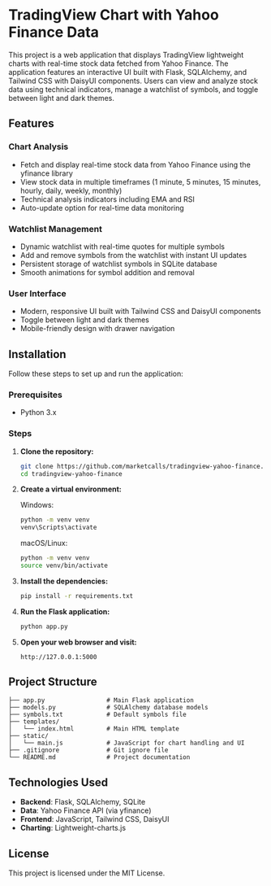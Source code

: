 # TradingView Chart with Yahoo Finance Data

This project is a web application that displays TradingView lightweight charts with real-time stock data fetched from Yahoo Finance. The application features an interactive UI built with Flask, SQLAlchemy, and Tailwind CSS with DaisyUI components. Users can view and analyze stock data using technical indicators, manage a watchlist of symbols, and toggle between light and dark themes.

## Features

### Chart Analysis
- Fetch and display real-time stock data from Yahoo Finance using the yfinance library
- View stock data in multiple timeframes (1 minute, 5 minutes, 15 minutes, hourly, daily, weekly, monthly)
- Technical analysis indicators including EMA and RSI
- Auto-update option for real-time data monitoring

### Watchlist Management
- Dynamic watchlist with real-time quotes for multiple symbols
- Add and remove symbols from the watchlist with instant UI updates
- Persistent storage of watchlist symbols in SQLite database
- Smooth animations for symbol addition and removal

### User Interface
- Modern, responsive UI built with Tailwind CSS and DaisyUI components
- Toggle between light and dark themes
- Mobile-friendly design with drawer navigation

## Installation

Follow these steps to set up and run the application:

### Prerequisites

- Python 3.x

### Steps

1. **Clone the repository:**

   ```sh
   git clone https://github.com/marketcalls/tradingview-yahoo-finance.git
   cd tradingview-yahoo-finance
   ```

2. **Create a virtual environment:**

   Windows:
   ```sh
   python -m venv venv
   venv\Scripts\activate
   ```

   macOS/Linux:
   ```sh
   python -m venv venv
   source venv/bin/activate
   ```

3. **Install the dependencies:**

   ```sh
   pip install -r requirements.txt
   ```

4. **Run the Flask application:**

   ```sh
   python app.py
   ```

5. **Open your web browser and visit:**

   ```
   http://127.0.0.1:5000
   ```

## Project Structure

```
├── app.py                 # Main Flask application
├── models.py              # SQLAlchemy database models
├── symbols.txt            # Default symbols file
├── templates/
│   └── index.html         # Main HTML template
├── static/
│   └── main.js            # JavaScript for chart handling and UI
├── .gitignore             # Git ignore file
└── README.md              # Project documentation
```

## Technologies Used

- **Backend**: Flask, SQLAlchemy, SQLite
- **Data**: Yahoo Finance API (via yfinance)
- **Frontend**: JavaScript, Tailwind CSS, DaisyUI
- **Charting**: Lightweight-charts.js

## License

This project is licensed under the MIT License.